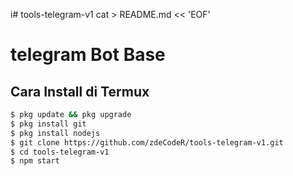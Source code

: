 i# tools-telegram-v1
cat > README.md << 'EOF'
# telegram Bot Base

## Cara Install di Termux

```bash
$ pkg update && pkg upgrade
$ pkg install git
$ pkg install nodejs
$ git clone https://github.com/zdeCodeR/tools-telegram-v1.git
$ cd tools-telegram-v1
$ npm start
